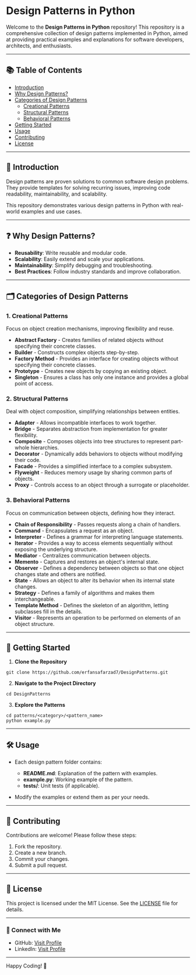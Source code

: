# Design Patterns in Python

Welcome to the **Design Patterns in Python** repository! This repository is a comprehensive collection of design patterns implemented in Python, aimed at providing practical examples and explanations for software developers, architects, and enthusiasts.

---

## 📚 Table of Contents

- [Introduction](#introduction)
- [Why Design Patterns?](#why-design-patterns)
- [Categories of Design Patterns](#categories-of-design-patterns)
  - [Creational Patterns](#creational-patterns)
  - [Structural Patterns](#structural-patterns)
  - [Behavioral Patterns](#behavioral-patterns)
- [Getting Started](#getting-started)
- [Usage](#usage)
- [Contributing](#contributing)
- [License](#license)

---

## 🌟 Introduction

Design patterns are proven solutions to common software design problems. They provide templates for solving recurring issues, improving code readability, maintainability, and scalability.

This repository demonstrates various design patterns in Python with real-world examples and use cases.

---

## ❓ Why Design Patterns?

- **Reusability**: Write reusable and modular code.
- **Scalability**: Easily extend and scale your applications.
- **Maintainability**: Simplify debugging and troubleshooting.
- **Best Practices**: Follow industry standards and improve collaboration.

---

## 🗂 Categories of Design Patterns

### 1. Creational Patterns
Focus on object creation mechanisms, improving flexibility and reuse.

- **Abstract Factory** - Creates families of related objects without specifying their concrete classes.
- **Builder** - Constructs complex objects step-by-step.
- **Factory Method** - Provides an interface for creating objects without specifying their concrete classes.
- **Prototype** - Creates new objects by copying an existing object.
- **Singleton** - Ensures a class has only one instance and provides a global point of access.

### 2. Structural Patterns
Deal with object composition, simplifying relationships between entities.

- **Adapter** - Allows incompatible interfaces to work together.
- **Bridge** - Separates abstraction from implementation for greater flexibility.
- **Composite** - Composes objects into tree structures to represent part-whole hierarchies.
- **Decorator** - Dynamically adds behaviors to objects without modifying their code.
- **Facade** - Provides a simplified interface to a complex subsystem.
- **Flyweight** - Reduces memory usage by sharing common parts of objects.
- **Proxy** - Controls access to an object through a surrogate or placeholder.

### 3. Behavioral Patterns
Focus on communication between objects, defining how they interact.

- **Chain of Responsibility** - Passes requests along a chain of handlers.
- **Command** - Encapsulates a request as an object.
- **Interpreter** - Defines a grammar for interpreting language statements.
- **Iterator** - Provides a way to access elements sequentially without exposing the underlying structure.
- **Mediator** - Centralizes communication between objects.
- **Memento** - Captures and restores an object's internal state.
- **Observer** - Defines a dependency between objects so that one object changes state and others are notified.
- **State** - Allows an object to alter its behavior when its internal state changes.
- **Strategy** - Defines a family of algorithms and makes them interchangeable.
- **Template Method** - Defines the skeleton of an algorithm, letting subclasses fill in the details.
- **Visitor** - Represents an operation to be performed on elements of an object structure.

---

## 🚀 Getting Started

1. **Clone the Repository**
```
git clone https://github.com/erfansafarzad7/DesignPatterns.git
```
2. **Navigate to the Project Directory**
```
cd DesignPatterns
```
3. **Explore the Patterns**
```
cd patterns/<category>/<pattern_name>
python example.py
```

---

## 🛠 Usage

- Each design pattern folder contains:
  - **README.md**: Explanation of the pattern with examples.
  - **example.py**: Working example of the pattern.
  - **tests/**: Unit tests (if applicable).

- Modify the examples or extend them as per your needs.

---

## 🤝 Contributing

Contributions are welcome! Please follow these steps:
1. Fork the repository.
2. Create a new branch.
3. Commit your changes.
4. Submit a pull request.

---

## 📜 License

This project is licensed under the MIT License. See the [LICENSE](LICENSE) file for details.

---

### 🔗 Connect with Me
- GitHub: [Visit Profile](https://github.com/erfansafarzad7)
- LinkedIn: [Visit Profile](https://linkedin.com/in/erfansafarzad7)

---

Happy Coding! 🎉

